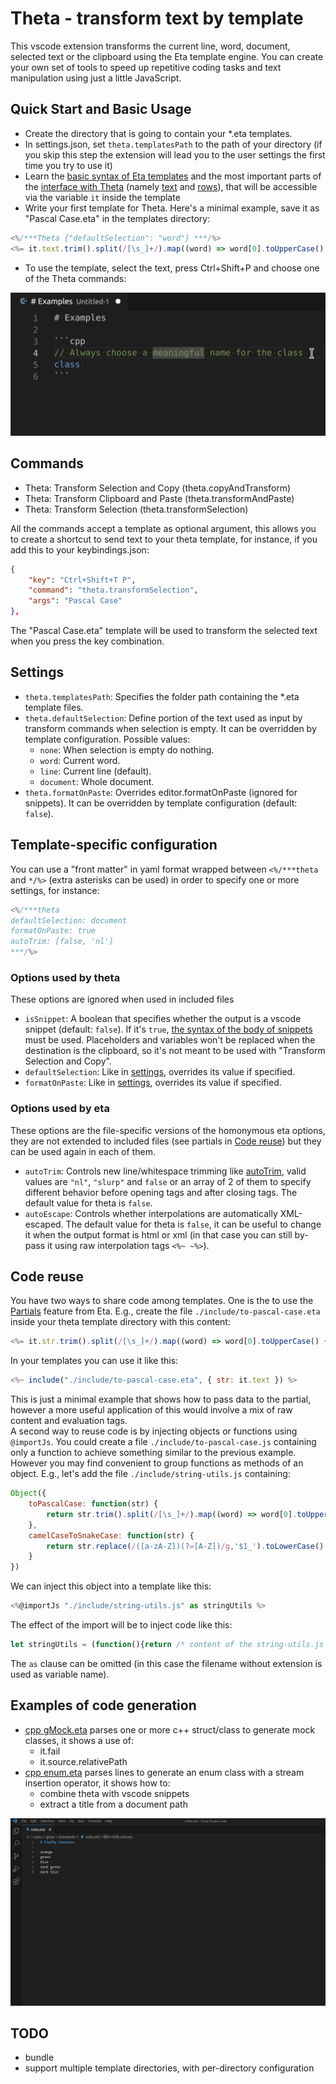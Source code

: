 # Theta - transform text by template

This vscode extension transforms the current line, word, document, selected text or the clipboard using the Eta template engine. You can create your own set of tools to speed up repetitive coding tasks and text manipulation using just a little JavaScript.

## Quick Start and Basic Usage

- Create the directory that is going to contain your *.eta templates.
- In settings.json, set `theta.templatesPath` to the path of your directory (if you skip this step the extension will lead you to the user settings the first time you try to use it)
- Learn the [basic syntax of Eta templates](https://eta.js.org/docs/intro/template-syntax) and the most important parts of the [interface with Theta](docs/classes/TemplateProgrammingInterface.md) (namely [text](docs/classes/TemplateProgrammingInterface.md#text) and [rows](docs/classes/TemplateProgrammingInterface.md#rows)), that will be accessible via the variable `it` inside the template
- Write your first template for Theta. Here's a minimal example, save it as "Pascal Case.eta" in the templates directory:

```js
<%/***Theta {"defaultSelection": "word"} ***/%>
<%= it.text.trim().split(/[\s_]+/).map((word) => word[0].toUpperCase() + word.substring(1)).join('')  %>
```

- To use the template, select the text, press Ctrl+Shift+P and choose one of the Theta commands: 

![Selecting Theta: Transform Selection and Copy > Pascal Case](images/pascal_case_demo.gif)

## Commands

- Theta: Transform Selection and Copy (theta.copyAndTransform)
- Theta: Transform Clipboard and Paste (theta.transformAndPaste)
- Theta: Transform Selection (theta.transformSelection)

All the commands accept a template as optional argument, this allows you to create a shortcut to send text to your theta template, for instance, if you add this to your keybindings.json:

```json
{
    "key": "Ctrl+Shift+T P",
    "command": "theta.transformSelection",
    "args": "Pascal Case"
},
```
The "Pascal Case.eta" template will be used to transform the selected text when you press the key combination.

## Settings

- `theta.templatesPath`: Specifies the folder path containing the *.eta template files.
- `theta.defaultSelection`: Define portion of the text used as input by transform commands when selection is empty. It can be overridden by template configuration. Possible values:
    - `none`: When selection is empty do nothing.
    - `word`: Current word.
    - `line`: Current line (default).
    - `document`: Whole document.
- `theta.formatOnPaste`: Overrides editor.formatOnPaste (ignored for snippets). It can be overridden by template configuration (default: `false`).

## Template-specific configuration

You can use a "front matter" in yaml format wrapped between `<%/***theta` and `*/%>` (extra asterisks can be used) in order to specify one or more settings, for instance:

```js
<%/***theta
defaultSelection: document
formatOnPaste: true
autoTrim: [false, 'nl']
***/%>
```

### Options used by theta

These options are ignored when used in included files

- `isSnippet`: A boolean that specifies whether the output is a vscode snippet (default: `false`). If it's `true`, [the syntax of the body of snippets](https://code.visualstudio.com/docs/editor/userdefinedsnippets#_snippet-syntax) must be used. Placeholders and variables won't be replaced when the destination is the clipboard, so it's not meant to be used with "Transform Selection and Copy".
- `defaultSelection`: Like in [settings](#Settings), overrides its value if specified.
- `formatOnPaste`: Like in [settings](#Settings), overrides its value if specified.

### Options used by eta

These options are the file-specific versions of the homonymous eta options, they are not extended to included files (see partials in [Code reuse](#code-reuse)) but they can be used again in each of them.

- `autoTrim`: Controls new line/whitespace trimming like [autoTrim](https://eta.js.org/docs/2.x.x/api/configuration#autotrim), valid values are `"nl"`, `"slurp"` and `false` or an array of 2 of them to specify different behavior before opening tags and after closing tags. The default value for theta is `false`.
- `autoEscape`: Controls whether interpolations are automatically XML-escaped. The default value for theta is `false`, it can be useful to change it when the output format is html or xml (in that case you can still by-pass it using raw interpolation tags `<%~ ~%>`).

## Code reuse

You have two ways to share code among templates. One is the to use the [Partials](https://eta.js.org/docs/intro/template-syntax#partials-and-layouts) feature from Eta. E.g., create the file `./include/to-pascal-case.eta` inside your theta template directory with this content:

```js
<%= it.str.trim().split(/[\s_]+/).map((word) => word[0].toUpperCase() + word.substring(1)).join('') %>
```

In your templates you can use it like this: 

```js
<%~ include("./include/to-pascal-case.eta", { str: it.text }) %>
```

This is just a minimal example that shows how to pass data to the partial, however a more useful application of this would involve a mix of raw content and evaluation tags.  
A second way to reuse code is by injecting objects or functions using `@importJs`. 
You could create a file `./include/to-pascal-case.js` containing only a function to achieve something similar to the previous example. However you may find convenient to group functions as methods of an object. E.g., let's add the file `./include/string-utils.js` containing:

```js
Object({
    toPascalCase: function(str) {
        return str.trim().split(/[\s_]+/).map((word) => word[0].toUpperCase() + word.substring(1)).join('')
    },
    camelCaseToSnakeCase: function(str) {
        return str.replace(/([a-zA-Z])(?=[A-Z])/g,'$1_').toLowerCase()
    }
})
```

We can inject this object into a template like this:

```js
<%@importJs "./include/string-utils.js" as stringUtils %>
```

The effect of the import will be to inject code like this:

```js
let stringUtils = (function(){return /* content of the string-utils.js file*/})()
```

The `as` clause can be omitted (in this case the filename without extension is used as variable name).

## Examples of code generation

- [cpp gMock.eta](examples/cpp%20gMock.eta) parses one or more c++ struct/class to generate mock classes, it shows a use of:
   - it.fail
   - it.source.relativePath
- [cpp enum.eta](examples/cpp%20enum.eta) parses lines to generate an enum class with a stream insertion operator, it shows how to:
   - combine theta with vscode snippets
   - extract a title from a document path 

![demo of cpp enum.eta](images/snippet_demo.gif)

## TODO

- bundle
- support multiple template directories, with per-directory configuration
